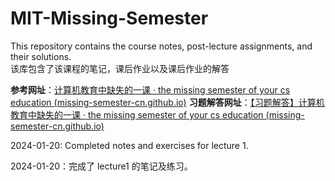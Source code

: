 # MIT-Missing-Semester
This repository contains the course notes, post-lecture assignments, and their solutions.  
该库包含了该课程的笔记，课后作业以及课后作业的解答

**参考网址**：[计算机教育中缺失的一课 · the missing semester of your cs education (missing-semester-cn.github.io)](https://missing-semester-cn.github.io/)
**习题解答网址**：[【习题解答】计算机教育中缺失的一课 · the missing semester of your cs education (missing-semester-cn.github.io)](https://missing-semester-cn.github.io/missing-notes-and-solutions/)

2024-01-20: Completed notes and exercises for lecture 1.

2024-01-20：完成了 lecture1 的笔记及练习。
